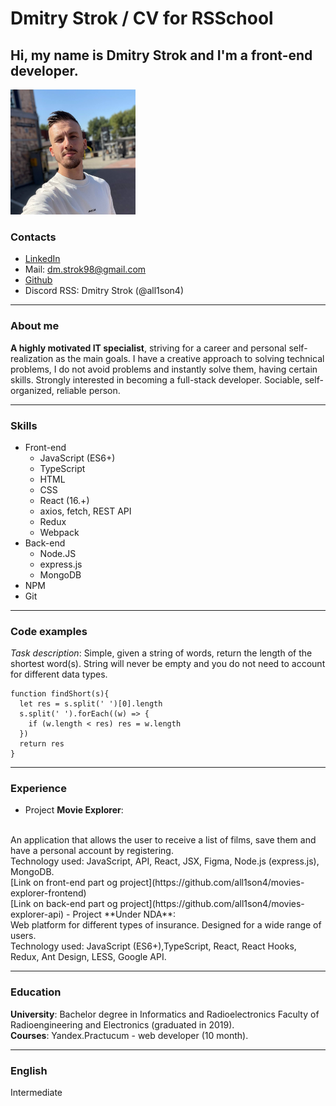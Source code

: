 # Dmitry Strok / CV for RSSchool

## Hi, my name is Dmitry Strok and I'm a front-end developer.

![My photo](images/pictures/newPhoto.png)

### Contacts 
- [LinkedIn](https://www.linkedin.com/in/dmitry-strok-3220a0181/)
- Mail: dm.strok98@gmail.com
- [Github](https://github.com/all1son4)
- Discord RSS: Dmitry Strok (@all1son4)

----------------------------------------------------------------
### About me

**A highly motivated IT specialist**, striving for a career and personal self-realization as the main goals. 
I have a creative approach to solving technical problems, I do not avoid problems and instantly solve them, having certain skills. 
Strongly interested in becoming a full-stack developer. Sociable, self-organized, reliable person.

----------------------------------------------------------------

### Skills
- Front-end
    - JavaScript (ES6+)
    - TypeScript
    - HTML
    - CSS
    - React (16.+)
    - axios, fetch, REST API
    - Redux
    - Webpack
- Back-end
    - Node.JS
    - express.js
    - MongoDB
- NPM
- Git

----------------------------------------------------------------

### Code examples
*Task description*: Simple, given a string of words, return the length of the shortest word(s).
String will never be empty and you do not need to account for different data types.

```
function findShort(s){
  let res = s.split(' ')[0].length
  s.split(' ').forEach((w) => {
    if (w.length < res) res = w.length
  })
  return res
}
```

----------------------------------------------------------------

### Experience
- Project **Movie Explorer**:
<br/>
An application that allows the user to receive a list of films, save them and have a personal account by registering.
<br/>
Technology used: JavaScript, API, React, JSX, Figma, Node.js (express.js), MongoDB.
<br/>
[Link on front-end part og project](https://github.com/all1son4/movies-explorer-frontend)
<br/>
[Link on back-end part og project](https://github.com/all1son4/movies-explorer-api)
- Project **Under NDA**:
<br/>
Web platform for different types of insurance. Designed for a wide range of users.
<br/>
Technology used: JavaScript (ES6+),TypeScript, React, React Hooks, Redux, Ant Design, LESS, Google API.

----------------------------------------------------------------

### Education
**University**: Bachelor degree in Informatics and Radioelectronics Faculty of Radioengineering and Electronics (graduated in 2019).
<br/>
**Courses**: Yandex.Practucum - web developer (10 month).

----------------------------------------------------------------

### English

Intermediate




